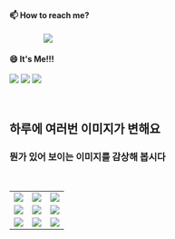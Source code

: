 #### 📫 How to reach me?
<a href="mailto:thquddnr123@gmail.com">
    <img 
        src="https://img.shields.io/badge/Gmail-d14836?style=flat-square&logo=Gmail&logoColor=white&link=mailto:thquddnr123@gmail.com"
        style="height : auto; margin-left : 60px; margin-right : 60px;"/>
</a>

#### 😄 It's Me!!!

<a href="https://cybecho.notion.site/SBU-s-Archives-854ccd3338c2456a867956f26143998a" target="_blank"><img src="https://img.shields.io/badge/Portfolio-303030?style=for-the-badge&logo=Notion&logoColor=white"/></a>
<a href="https://www.instagram.com/junk_warrior_vintage/" target="_blank"><img src="https://img.shields.io/badge/@junk_warrir_vintage-E4405F?style=for-the-badge&logo=Instagram&logoColor=white"/></a>
<a href="https://www.behance.net/thquddnr125654" target="_blank"><img src="https://img.shields.io/badge/Behance-1769FF?style=for-the-badge&logo=Behance&logoColor=white"/></a>

</br>

## 하루에 여러번 이미지가 변해요
### 뭔가 있어 보이는 이미지를 감상해 봅시다

<!--
마크업 바로보기 사이트
https://dillinger.io/ 
-->
 <br/> <table>
<tr>
<td><img src='https://www.random-art.org/img/large/416966.jpg'></td>
<td><img src='https://www.random-art.org/img/large/415655.jpg'></td>
<td><img src='https://www.random-art.org/img/large/417419.jpg'></td>
</tr>
<tr>
<td><img src='https://www.random-art.org/img/large/415501.jpg'></td>
<td><img src='https://www.random-art.org/img/large/416904.jpg'></td>
<td><img src='https://www.random-art.org/img/large/416669.jpg'></td>
</tr>
<tr>
<td><img src='https://www.random-art.org/img/large/415502.jpg'></td>
<td><img src='https://www.random-art.org/img/large/415978.jpg'></td>
<td><img src='https://www.random-art.org/img/large/416227.jpg'></td>
</tr>
</table>
